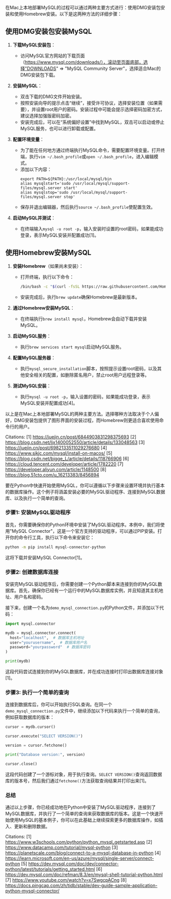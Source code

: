 在Mac上本地部署MySQL的过程可以通过两种主要方式进行：使用DMG安装包安装和使用Homebrew安装。以下是这两种方法的详细步骤：

## 使用DMG安装包安装MySQL

1. **下载MySQL安装包**：
   - 访问MySQL官方网站的下载页面（https://www.mysql.com/downloads/），滚动至页面底部，选择"DOWNLOADS" => "MySQL Community Server"，选择适合Mac的DMG安装包下载。

2. **安装MySQL**：
   - 双击下载的DMG文件开始安装。
   - 按照安装向导的提示点击“继续”，接受许可协议，选择安装位置（如果需要），并设置root用户的密码。安装过程中可能会提示选择密码加密方式，建议选择加强版密码加密。
   - 安装完成后，可以在“系统偏好设置”中找到MySQL，双击可以启动或停止MySQL服务，也可以进行卸载或配置。

3. **配置环境变量**：
   - 为了能在任何地方通过终端执行MySQL命令，需要配置环境变量。打开终端，执行`vim ~/.bash_profile`或`open ~/.bash_profile`，进入编辑模式。
   - 添加以下内容：
     ```
     export PATH=${PATH}:/usr/local/mysql/bin
     alias mysqlstart='sudo /usr/local/mysql/support-files/mysql.server start'
     alias mysqlstop='sudo /usr/local/mysql/support-files/mysql.server stop'
     ```
   - 保存并退出编辑器，然后执行`source ~/.bash_profile`使配置生效。

4. **启动MySQL并测试**：
   - 在终端输入`mysql -u root -p`，输入安装时设置的root密码，如果能成功登录，表示MySQL安装并配置成功[1]。

## 使用Homebrew安装MySQL

1. **安装Homebrew**（如果尚未安装）：
   - 打开终端，执行以下命令：
     ```bash
     /bin/bash -c "$(curl -fsSL https://raw.githubusercontent.com/Homebrew/install/HEAD/install.sh)"
     ```
   - 安装完成后，执行`brew update`确保Homebrew是最新版本。

2. **通过Homebrew安装MySQL**：
   - 在终端执行`brew install mysql`，Homebrew会自动下载并安装MySQL。

3. **启动MySQL服务**：
   - 执行`brew services start mysql`启动MySQL服务。

4. **配置MySQL服务器**：
   - 执行`mysql_secure_installation`脚本，按照提示设置root密码，以及其他安全相关的配置，如删除匿名用户，禁止root用户远程登录等。

5. **测试MySQL安装**：
   - 执行`mysql -u root -p`，输入设置的密码，如果能成功登录，表示MySQL安装并配置成功[4]。

以上是在Mac上本地部署MySQL的两种主要方法。选择哪种方法取决于个人偏好，DMG安装包提供了图形界面的安装过程，而Homebrew则更适合喜欢使用命令行的用户。

Citations:
[1] https://juejin.cn/post/6844903831298375693
[2] https://blog.csdn.net/ljx1400052550/article/details/133048563
[3] https://juejin.cn/post/6982133511029276680
[4] https://www.sjkjc.com/mysql/install-on-macos/
[5] https://blog.csdn.net/bigge_L/article/details/118766906
[6] https://cloud.tencent.com/developer/article/1782220
[7] https://developer.aliyun.com/article/1148500
[8] https://blog.51cto.com/u_16213383/8456894


要在Python中快速开始使用MySQL，你可以遵循以下步骤来设置环境并执行基本的数据库操作。这个例子将涵盖安装必要的MySQL驱动程序、连接到MySQL数据库、以及执行一个简单的查询。

### 步骤1: 安装MySQL驱动程序

首先，你需要确保你的Python环境中安装了MySQL驱动程序。本例中，我们将使用"MySQL Connector"，这是一个官方支持的驱动程序，可以通过PIP安装。打开你的命令行工具，执行以下命令来安装它：

```bash
python -m pip install mysql-connector-python
```

这将下载并安装MySQL Connector[1]。

### 步骤2: 创建数据库连接

安装完MySQL驱动程序后，你需要创建一个Python脚本来连接到你的MySQL数据库。首先，确保你已经有一个运行中的MySQL数据库实例，并且知道其主机地址、用户名和密码。

接下来，创建一个名为`demo_mysql_connection.py`的Python文件，并添加以下代码：

```python
import mysql.connector

mydb = mysql.connector.connect(
  host="localhost",  # 数据库主机地址
  user="yourusername",  # 数据库用户名
  password="yourpassword"  # 数据库密码
)

print(mydb)
```

这段代码尝试连接到你的MySQL数据库，并在成功连接时打印出数据库连接对象[1]。

### 步骤3: 执行一个简单的查询

连接到数据库后，你可以开始执行SQL查询。在同一个`demo_mysql_connection.py`文件中，继续添加以下代码来执行一个简单的查询，例如获取数据库的版本：

```python
cursor = mydb.cursor()

cursor.execute("SELECT VERSION()")

version = cursor.fetchone()

print("Database version:", version)

cursor.close()
```

这段代码创建了一个游标对象，用于执行查询。`SELECT VERSION()`查询返回数据库的版本号，然后我们通过`fetchone()`方法获取查询结果并打印出来[1]。

### 总结

通过以上步骤，你已经成功地在Python中安装了MySQL驱动程序，连接到了MySQL数据库，并执行了一个简单的查询来获取数据库的版本。这是一个快速开始使用MySQL的基本例子，你可以在此基础上继续探索更多的数据库操作，如插入、更新和删除数据。

Citations:
[1] https://www.w3schools.com/python/python_mysql_getstarted.asp
[2] https://www.datacamp.com/tutorial/mysql-python
[3] https://planetscale.com/blog/connect-to-a-mysql-database-in-python
[4] https://learn.microsoft.com/en-us/azure/mysql/single-server/connect-python
[5] https://dev.mysql.com/doc/dev/connector-python/latest/tutorials/getting_started.html
[6] https://dev.mysql.com/doc/refman/8.3/en/mysql-shell-tutorial-python.html
[7] https://www.youtube.com/watch?v=x7SwgcpACng
[8] https://docs.pingcap.com/zh/tidb/stable/dev-guide-sample-application-python-mysql-connector/

